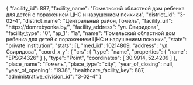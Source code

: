 {
    "facility_id": 887,
    "facility_name": "Гомельский областной дом ребенка для детей с поражением ЦНС и нарушением психики",
    "district_id": "3-02-4",
    "district_name": "Центральный район, Гомель",
    "facility_url": "https:\/\/domrebyonka.by\/",
    "facility_address": "ул. Свиридова",
    "facility_type": "0",
    "ap_1": "1а",
    "name": "Гомельский областной дом ребенка для детей с поражением ЦНС и нарушением психики",
    "state": "private institution",
    "stats": [],
    "med_id": 10214809,
    "address": "ул. Свиридова",
    "coord_x_y": {
        "crs": {
            "type": "name",
            "properties": {
                "name": "EPSG:4326"
            }
        },
        "type": "Point",
        "coordinates": [
            30.9914,
            52.4209
        ]
    },
    "place_name": "Гомель",
    "place_type": "city",
    "year_of_closing": null,
    "year_of_opening": "1938",
    "healthcare_facility_key": 887,
    "administrative_division_id": "3-02-4"
}